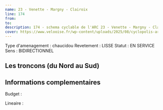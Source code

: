 ```yaml
---
name: 23 - Venette - Margny - Clairoix 
line: 174
from: 
to:  
description: 174 - schema cyclable de l'ARC 23 - Venette - Margny - Clairoix 
cover: https://www.velooise.fr/wp-content/uploads/2025/08/cyclopolis-arc-174.jpg
---
```

Type d'amenagement : chaucidou
Revetement : LISSE
Statut : EN SERVICE
Sens : BIDIRECTIONNEL
## Les troncons (du Nord au Sud)

## Informations complementaires

Budget  : 

Lineaire :

